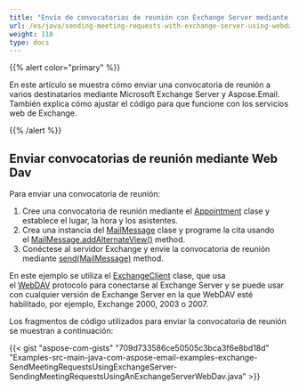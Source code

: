```yaml
---
title: "Envío de convocatorias de reunión con Exchange Server mediante WebDAV"
url: /es/java/sending-meeting-requests-with-exchange-server-using-webdav/
weight: 110
type: docs
---
```


{{% alert color="primary" %}}

En este artículo se muestra cómo enviar una convocatoria de reunión a varios destinatarios mediante Microsoft Exchange Server y Aspose.Email. También explica cómo ajustar el código para que funcione con los servicios web de Exchange.

{{% /alert %}}
## **Enviar convocatorias de reunión mediante Web Dav**
Para enviar una convocatoria de reunión:

1. Cree una convocatoria de reunión mediante el [Appointment](https://apireference.aspose.com/java/email/com.aspose.email/appointment) clase y establece el lugar, la hora y los asistentes.
1. Crea una instancia del [MailMessage](https://apireference.aspose.com/java/email/com.aspose.email/mailmessage) clase y programe la cita usando el [MailMessage.addAlternateView()](https://apireference.aspose.com/java/email/com.aspose.email/MailMessage#addAlternateView\(com.aspose.email.AlternateView\)) method.
1. Conéctese al servidor Exchange y envíe la convocatoria de reunión mediante [send(MailMessage)](https://apireference.aspose.com/java/email/com.aspose.email/ExchangeClient#send\(com.aspose.email.MailMessage\)) method.

En este ejemplo se utiliza el [ExchangeClient](https://apireference.aspose.com/java/email/com.aspose.email/exchangeclient) clase, que usa el [WebDAV](http://en.wikipedia.org/wiki/WebDAV) protocolo para conectarse al Exchange Server y se puede usar con cualquier versión de Exchange Server en la que WebDAV esté habilitado, por ejemplo, Exchange 2000, 2003 o 2007.

Los fragmentos de código utilizados para enviar la convocatoria de reunión se muestran a continuación:

{{< gist "aspose-com-gists" "709d733586ce50505c3bca3f6e8bd18d" "Examples-src-main-java-com-aspose-email-examples-exchange-SendMeetingRequestsUsingExchangeServer-SendingMeetingRequestsUsingAnExchangeServerWebDav.java" >}}
